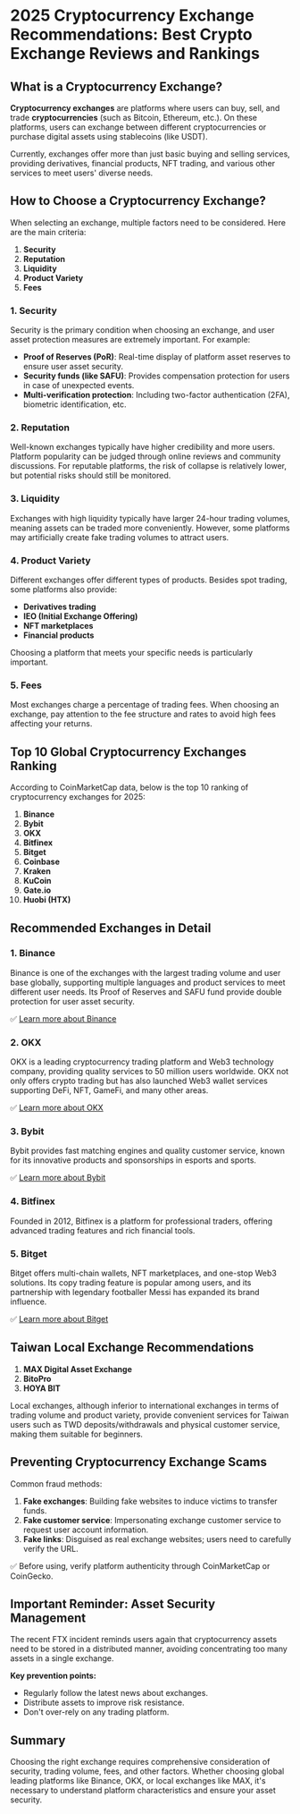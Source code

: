 # 2025 Cryptocurrency Exchange Recommendations: Best Crypto Exchange Reviews and Rankings

## What is a Cryptocurrency Exchange?

**Cryptocurrency exchanges** are platforms where users can buy, sell, and trade **cryptocurrencies** (such as Bitcoin, Ethereum, etc.). On these platforms, users can exchange between different cryptocurrencies or purchase digital assets using stablecoins (like USDT).

Currently, exchanges offer more than just basic buying and selling services, providing derivatives, financial products, NFT trading, and various other services to meet users' diverse needs.

## How to Choose a Cryptocurrency Exchange?

When selecting an exchange, multiple factors need to be considered. Here are the main criteria:

1. **Security**
2. **Reputation**
3. **Liquidity**
4. **Product Variety**
5. **Fees**

### 1. Security

Security is the primary condition when choosing an exchange, and user asset protection measures are extremely important. For example:

* ​**Proof of Reserves (PoR)**​: Real-time display of platform asset reserves to ensure user asset security.
* ​**Security funds (like SAFU)**​: Provides compensation protection for users in case of unexpected events.
* ​**Multi-verification protection**​: Including two-factor authentication (2FA), biometric identification, etc.

### 2. Reputation

Well-known exchanges typically have higher credibility and more users. Platform popularity can be judged through online reviews and community discussions. For reputable platforms, the risk of collapse is relatively lower, but potential risks should still be monitored.

### 3. Liquidity

Exchanges with high liquidity typically have larger 24-hour trading volumes, meaning assets can be traded more conveniently. However, some platforms may artificially create fake trading volumes to attract users.

### 4. Product Variety

Different exchanges offer different types of products. Besides spot trading, some platforms also provide:

* **Derivatives trading**
* **IEO (Initial Exchange Offering)**
* **NFT marketplaces**
* **Financial products**

Choosing a platform that meets your specific needs is particularly important.

### 5. Fees

Most exchanges charge a percentage of trading fees. When choosing an exchange, pay attention to the fee structure and rates to avoid high fees affecting your returns.

## Top 10 Global Cryptocurrency Exchanges Ranking

According to CoinMarketCap data, below is the top 10 ranking of cryptocurrency exchanges for 2025:

1. **Binance**
2. **Bybit**
3. **OKX**
4. **Bitfinex**
5. **Bitget**
6. **Coinbase**
7. **Kraken**
8. **KuCoin**
9. **Gate.io**
10. **Huobi (HTX)**

## Recommended Exchanges in Detail

### 1. Binance

Binance is one of the exchanges with the largest trading volume and user base globally, supporting multiple languages and product services to meet different user needs. Its Proof of Reserves and SAFU fund provide double protection for user asset security.

✅ [Learn more about Binance](https://www.binance.com/activity/referral-entry/CPA?ref=CPA_00MZ3PCFW1)

### 2. OKX

OKX is a leading cryptocurrency trading platform and Web3 technology company, providing quality services to 50 million users worldwide. OKX not only offers crypto trading but has also launched Web3 wallet services supporting DeFi, NFT, GameFi, and many other areas.

✅ [Learn more about OKX](https://okx.com/join/9640939)

### 3. Bybit

Bybit provides fast matching engines and quality customer service, known for its innovative products and sponsorships in esports and sports.

✅ [Learn more about Bybit](https://www.bybitglobal.com/invite?ref=36B3R0W)

### 4. Bitfinex

Founded in 2012, Bitfinex is a platform for professional traders, offering advanced trading features and rich financial tools.

### 5. Bitget

Bitget offers multi-chain wallets, NFT marketplaces, and one-stop Web3 solutions. Its copy trading feature is popular among users, and its partnership with legendary footballer Messi has expanded its brand influence.

✅ [Learn more about Bitget](https://www.bitgetapp.com/zh-CN/referral/register?clacCode=8AWDKUE6&from=%2Fzh-CN%2Fevents%2Freferral-all-program&source=events&utmSource=PremierInviter)

## Taiwan Local Exchange Recommendations

1. **MAX Digital Asset Exchange**
2. **BitoPro**
3. **HOYA BIT**

Local exchanges, although inferior to international exchanges in terms of trading volume and product variety, provide convenient services for Taiwan users such as TWD deposits/withdrawals and physical customer service, making them suitable for beginners.

## Preventing Cryptocurrency Exchange Scams

Common fraud methods:

1. ​**Fake exchanges**​: Building fake websites to induce victims to transfer funds.
2. ​**Fake customer service**​: Impersonating exchange customer service to request user account information.
3. ​**Fake links**​: Disguised as real exchange websites; users need to carefully verify the URL.

✅ Before using, verify platform authenticity through CoinMarketCap or CoinGecko.

## Important Reminder: Asset Security Management

The recent FTX incident reminds users again that cryptocurrency assets need to be stored in a distributed manner, avoiding concentrating too many assets in a single exchange.

**Key prevention points:**

* Regularly follow the latest news about exchanges.
* Distribute assets to improve risk resistance.
* Don't over-rely on any trading platform.

## Summary

Choosing the right exchange requires comprehensive consideration of security, trading volume, fees, and other factors. Whether choosing global leading platforms like Binance, OKX, or local exchanges like MAX, it's necessary to understand platform characteristics and ensure your asset security.


